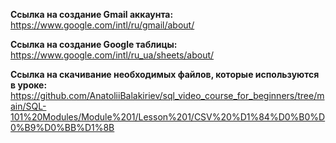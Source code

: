 **Ссылка на создание Gmail аккаунта:**
https://www.google.com/intl/ru/gmail/about/

**Ccылка на создание Google таблицы:**
https://www.google.com/intl/ru_ua/sheets/about/

**Ccылка на скачивание необходимых файлов, которые используются в уроке:**
https://github.com/AnatoliiBalakiriev/sql_video_course_for_beginners/tree/main/SQL-101%20Modules/Module%201/Lesson%201/CSV%20%D1%84%D0%B0%D0%B9%D0%BB%D1%8B
